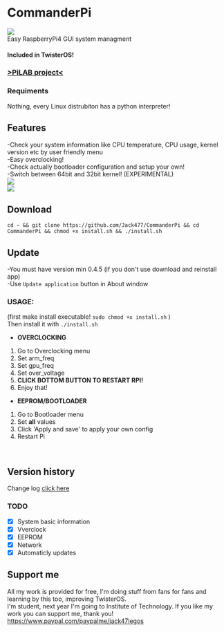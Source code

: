 # CommanderPi
<img src="https://i.imgur.com/qKibLTt.png"></img></br>
Easy RaspberryPi4 GUI system managment</br>
#### Included in TwisterOS!</br>
### <a href="https://raspbian-x.com/">>PiLAB project<</a>
### Requiments
Nothing, every Linux distrubiton has a python interpreter!
## Features
-Check your system information like CPU temperature, CPU usage, kernel version etc by user friendly menu </br>
-Easy overclocking! </br>
-Check actually bootloader configuration and setup your own!</br>
-Switch between 64bit and 32bit kernel! (EXPERIMENTAL)</br>
<img src="https://i.imgur.com/fSOGsL4.png"></img></br>
<img src="https://i.imgur.com/jCULp4U.png"></img></br>
## Download
`cd ~ && git clone https://github.com/Jack477/CommanderPi && cd CommanderPi && chmod +x install.sh && ./install.sh`
## Update
-You must have version min 0.4.5 (if you don't use download and reinstall app)</br>
-Use `Update application` button in About window
### USAGE: </br>
(first make install executable! `sudo chmod +x install.sh` )</br>
 Then install it with `./install.sh`</br>
* **OVERCLOCKING**
1. Go to Overclocking menu
1. Set arm_freq
1. Set gpu_freq
1. Set over_voltage
1. **CLICK BOTTOM BUTTON TO RESTART RPI!**
1. Enjoy that!
* **EEPROM/BOOTLOADER**
1. Go to Bootloader menu
1. Set <b>all</b> values
1. Click 'Apply and save' to apply your own config
1. Restart Pi
</br>

## Version history </br>
Change log <a href="https://github.com/Jack477/CommanderPi/blob/master/CHANGELOG.md">click here</a>
</br>

### TODO
- [x] System basic information
- [x] Vverclock
- [x] EEPROM
- [x] Network
- [x] Automaticly updates

## Support me
All my work is provided for free, I'm doing stuff from fans for fans and learning by this too, improving TwisterOS.</br>
I'm student, next year I'm going to Institute of Technology. If you like my work you can support me, thank you!
https://www.paypal.com/paypalme/jack47legos
